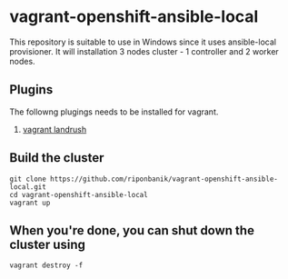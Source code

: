 # vagrant-openshift-ansible-local

This repository is suitable to use in Windows since it uses ansible-local provisioner.
It will installation 3 nodes cluster - 1 controller and 2 worker nodes.

## Plugins

The followng plugings needs to be installed for vagrant.

1. [vagrant landrush](https://github.com/vagrant-landrush/landrush)


## Build the cluster
```
git clone https://github.com/riponbanik/vagrant-openshift-ansible-local.git
cd vagrant-openshift-ansible-local
vagrant up 
```

## When you're done, you can shut down the cluster using
```
vagrant destroy -f
```


